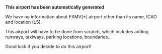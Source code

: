 **This airport has been automatically generated**

We have no information about FXMV[*] airport other than its name, ICAO and location (LS).

This airport will have to be done from scratch, which includes adding runways, taxiways, parking locations, boundaries...

Good luck if you decide to do this airport!